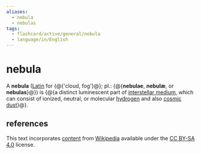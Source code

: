 ```yaml
---
aliases:
  - nebula
  - nebulas
tags:
  - flashcard/active/general/nebula
  - language/in/English
---
```


# nebula

A __nebula__ ([Latin](Latin.md) for {@{'cloud, fog'}@}; pl.: {@{__nebulae__, __nebulæ__, or __nebulas__}@}) is {@{a distinct luminescent part of [interstellar medium](interstellar%20medium.md), which can consist of ionized, neutral, or molecular [hydrogen](hydrogen.md) and also [cosmic dust](cosmic%20dust.md)}@}.

## references

This text incorporates [content](https://en.wikipedia.org/wiki/nebula) from [Wikipedia](Wikipedia.md) available under the [CC BY-SA 4.0](https://creativecommons.org/licenses/by-sa/4.0/) license.
